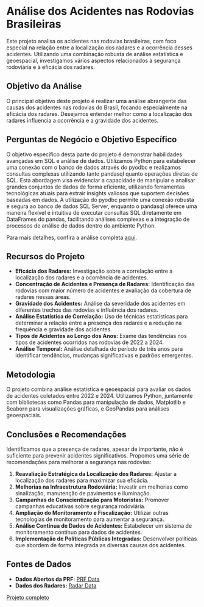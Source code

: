 # Análise dos Acidentes nas Rodovias Brasileiras

Este projeto analisa os acidentes nas rodovias brasileiras, com foco especial na relação entre a localização dos radares e a ocorrência desses acidentes. Utilizando uma combinação robusta de análise estatística e geoespacial, investigamos vários aspectos relacionados à segurança rodoviária e à eficácia dos radares.

## Objetivo da Análise

O principal objetivo deste projeto é realizar uma análise abrangente das causas dos acidentes nas rodovias do Brasil, focando especialmente na eficácia dos radares. Desejamos entender melhor como a localização dos radares influencia a ocorrência e a gravidade dos acidentes.

## Perguntas de Negócio e Objetivo Específico

O objetivo específico desta parte do projeto é demonstrar habilidades avançadas em SQL e análise de dados. Utilizamos Python para estabelecer uma conexão com o banco de dados através do pyodbc e realizamos consultas complexas utilizando tanto pandasql quanto operações diretas de SQL. Esta abordagem visa evidenciar a capacidade de manipular e analisar grandes conjuntos de dados de forma eficiente, utilizando ferramentas tecnológicas atuais para extrair insights valiosos que suportem decisões baseadas em dados. A utilização do pyodbc permite uma conexão robusta e segura ao banco de dados SQL Server, enquanto o pandasql oferece uma maneira flexível e intuitiva de executar consultas SQL diretamente em DataFrames do pandas, facilitando análises complexas e a integração de processos de análise de dados dentro do ambiente Python.

Para mais detalhes, confira a análise completa [aqui](https://github.com/tmarsbr/analise-PRF-/blob/main/Pergutas%20de%20Negocio/An%C3%A1lise%20de%20Dados%20da%20Pol%C3%ADcia%20Rodovi%C3%A1ria%20Federal%20-%20SQL.ipynb).

## Recursos do Projeto

- **Eficácia dos Radares:** Investigação sobre a correlação entre a localização dos radares e a ocorrência de acidentes.
- **Concentração de Acidentes e Presença de Radares:** Identificação das rodovias com maior número de acidentes e avaliação da cobertura de radares nessas áreas.
- **Gravidade dos Acidentes:** Análise da severidade dos acidentes em diferentes trechos das rodovias e influência dos radares.
- **Análise Estatística de Correlação:** Uso de técnicas estatísticas para determinar a relação entre a presença dos radares e a redução na frequência e gravidade dos acidentes.
- **Tipos de Acidentes ao Longo dos Anos:** Exame das tendências nos tipos de acidentes ocorridos nas rodovias de 2022 a 2024.
- **Análise Temporal:** Análise detalhada do período de três anos para identificar tendências, mudanças significativas e padrões emergentes.

## Metodologia

O projeto combina análise estatística e geoespacial para avaliar os dados de acidentes coletados entre 2022 e 2024. Utilizamos Python, juntamente com bibliotecas como Pandas para manipulação de dados, Matplotlib e Seaborn para visualizações gráficas, e GeoPandas para análises geoespaciais.

## Conclusões e Recomendações

Identificamos que a presença de radares, apesar de importante, não é suficiente para prevenir acidentes significativos. Propomos uma série de recomendações para melhorar a segurança nas rodovias:

1. **Reavaliação Estratégica da Localização dos Radares:** Ajustar a localização dos radares para maximizar sua eficácia.
2. **Melhorias na Infraestrutura Rodoviária:** Investir em melhorias como sinalização, manutenção de pavimentos e iluminação.
3. **Campanhas de Conscientização para Motoristas:** Promover campanhas educativas sobre segurança rodoviária.
4. **Ampliação do Monitoramento e Fiscalização:** Utilizar outras tecnologias de monitoramento para aumentar a segurança.
5. **Análise Contínua de Dados de Acidentes:** Estabelecer um sistema de monitoramento contínuo para dados de acidentes.
6. **Implementação de Políticas Públicas Integradas:** Desenvolver políticas que abordem de forma integrada as diversas causas dos acidentes.

## Fontes de Dados

- **Dados Abertos da PRF:** [PRF Data](https://www.gov.br/prf/pt-br/acesso-a-informacao/dados-abertos/dados-abertos-da-prf)
- **Dados dos Radares:** [Radar Data](https://dados.gov.br/dados/conjuntos-dados/radar)

[Projeto completo](https://github.com/tmarsbr/analise-PRF-/blob/main/An%C3%A1lise%20de%20Dados%20da%20Pol%C3%ADcia%20Rodovi%C3%A1ria%20Federal.ipynb)

